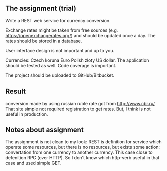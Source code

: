 
The assignment (trial)
----------------------
Write a REST web service for currency conversion.

Exchange rates might be taken from free sources (e.g. https://openexchangerates.org/) and should be updated once a day. The rates should be stored in a database.

User interface design is not important and up to you.

Currencies:
Czech koruna
Euro
Polish złoty
US dollar.
The application should be tested as well. Code coverage is important.

The project should be uploaded to GitHub/Bitbucket.



Result
------
conversion made by using russian ruble rate got from http://www.cbr.ru/
That site simple not required registration to get rates.
But, I think is not useful in production.



Notes about assignment
----------------------
The assignment is not clean to my look: REST is definition for service which operate some resources, but there is no resources, but exists some action: convertation from one currency to another currency. This case close to defenition RPC (over HTTP). So I don't know which http-verb useful in that case and used simple GET.


